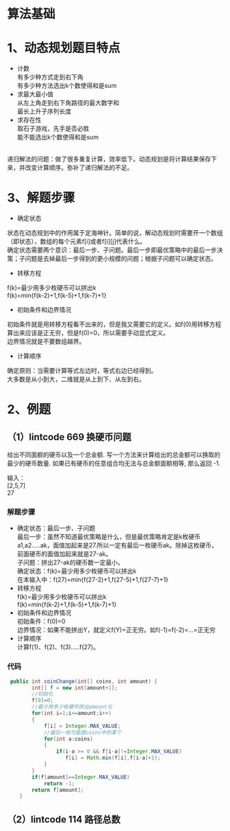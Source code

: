 算法基础
===
1、动态规划题目特点
===
* 计数<br>
有多少种方式走到右下角<br>
有多少种方法选出k个数使得和是sum<br>
* 求最大最小值<br>
从左上角走到右下角路径的最大数字和<br>
最长上升子序列长度<br>
* 求存在性<br>
取石子游戏，先手是否必胜<br>
能不能选出k个数使得和是sum<br>
<br>
递归解法的问题：做了很多重复计算，效率低下。动态规划是将计算结果保存下来，并改变计算顺序。弥补了递归解法的不足。<br>

3、解题步骤
===
* 确定状态<br>

状态在动态规划中的作用属于定海神针。简单的说，解动态规划时需要开一个数组（即状态），数组的每个元素f[i]或者f[i][j]代表什么。<br>
确定状态需要两个意识：最后一步、子问题。最后一步即最优策略中的最后一步决策；子问题是去掉最后一步得到的更小规模的问题；根据子问题可以确定状态。<br>

* 转移方程<br>

f(k)=最少用多少枚硬币可以拼出k<br>
f(k)=min{f(k-2)+1,f(k-5)+1,f(k-7)+1}<br>

* 初始条件和边界情况<br>

初始条件就是用转移方程看不出来的，但是我又需要它的定义。如f(0)用转移方程算出来应该是正无穷，但是f(0)=0，所以需要手动显式定义。<br>
边界情况就是不要数组越界。<br>

* 计算顺序<br>

确定原则：当需要计算等式左边时，等式右边已经得到。<br>
大多数是从小到大，二维就是从上到下、从左到右。<br>



2、例题
===
（1）lintcode 669 换硬币问题
--
给出不同面额的硬币以及一个总金额. 写一个方法来计算给出的总金额可以换取的最少的硬币数量. 如果已有硬币的任意组合均无法与总金额面额相等, 那么返回 -1.<br>

输入：<br>
[2,5,7]<br>
27<br>

### 解题步骤
* 确定状态：最后一步、子问题<br>
最后一步：虽然不知道最优策略是什么，但是最优策略肯定是k枚硬币a1,a2.....ak，面值加起来是27.所以一定有最后一枚硬币ak。除掉这枚硬币，前面硬币的面值加起来就是27-ak。<br>
子问题：拼出27-ak的硬币数一定最小。<br>
确定状态：f(k)=最少用多少枚硬币可以拼出k<br>
在本输入中：f(27)=min{f(27-2)+1,f(27-5)+1,f(27-7)+1}<br>
* 转移方程<br>
f(k)=最少用多少枚硬币可以拼出k<br>
f(k)=min{f(k-2)+1,f(k-5)+1,f(k-7)+1}<br>
* 初始条件和边界情况<br>
初始条件：f(0)=0<br>
边界情况：如果不能拼出Y，就定义f(Y)=正无穷。如f(-1)=f(-2)=...=正无穷<br>
* 计算顺序<br>
计算f(1)、f(2)、f(3).....f(27)。<br>

### 代码
```java
 public int coinChange(int[] coins, int amount) {
        int[] f = new int[amount+1];
        //初始化
        f[0]=0;
        //最少用多少枚硬币拼出amount元
        for(int i=1;i<=amount;i++)
        {
            f[i] = Integer.MAX_VALUE;
            //最后一枚可能是coins中的某个
            for(int a:coins)
            {
                if(i-a >= 0 && f[i-a]!=Integer.MAX_VALUE)
                   f[i] = Math.min(f[i],f[i-a]+1);
            }
        }
        if(f[amount]==Integer.MAX_VALUE)
            return -1;
        return f[amount];   
    }
```
（2）lintcode 114 路径总数
---





